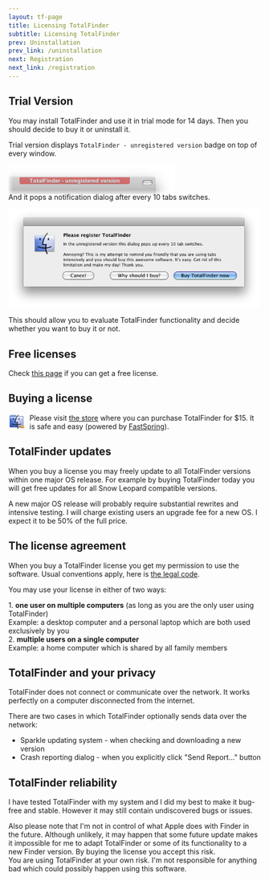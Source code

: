 ```yaml
---
layout: tf-page
title: Licensing TotalFinder
subtitle: Licensing TotalFinder
prev: Uninstallation
prev_link: /uninstallation
next: Registration
next_link: /registration
---
```


## Trial Version

<div class="license-desk">
You may install TotalFinder and use it in trial mode for 14 days. Then you should decide to buy it or uninstall it.
</div>

Trial version displays `TotalFinder - unregistered version` badge on top of every window.

<img src="/images/unregistered.png" class="doc-inline-image" style="left: 0px; margin-bottom: -20px">

And it pops a notification dialog after every 10 tabs switches.

<img src="/images/please-register-dialog.png" class="doc-inline-image" style="width: 500px">

This should allow you to evaluate TotalFinder functionality and decide whether you want to buy it or not.

## Free licenses

Check [this page](/free-licenses) if you can get a free license.

## Buying a license

<img src="/images/licensing-icon.png" style="width: 32px; float: left; margin-right: 10px">

Please visit [the store](https://sites.fastspring.com/binaryage/instant/totalfinder) where you can purchase TotalFinder for $15. It is safe and easy (powered by [FastSpring](http://fastspring.com)).

## TotalFinder updates

When you buy a license you may freely update to all TotalFinder versions within one major OS release. For example by buying TotalFinder today you will get free updates for all Snow Leopard compatible versions.

A new major OS release will probably require substantial rewrites and intensive testing. I will charge existing users an upgrade fee for a new OS. I expect it to be 50% of the full price.

## The license agreement

When you buy a TotalFinder license you get my permission to use the software. Usual conventions apply, here is [the legal code](/license.txt).

<div class="license-desk">
<p>You may use your license in either of two ways:</p>
<div class="choice">1. <strong>one user on multiple computers</strong> <span class="note">(as long as you are the only user using TotalFinder)</span></div>
<div class="example">Example: a desktop computer and a personal laptop which are both used exclusively by you</div>
<div class="choice">2. <strong>multiple users on a single computer</strong></div>
<div class="example">Example: a home computer which is shared by all family members</div>
</div>

## TotalFinder and your privacy

TotalFinder does not connect or communicate over the network. It works perfectly on a computer disconnected from the internet.

There are two cases in which TotalFinder optionally sends data over the network:

* Sparkle updating system - when checking and downloading a new version
* Crash reporting dialog - when you explicitly click "Send Report..." button

## TotalFinder reliability

I have tested TotalFinder with my system and I did my best to make it bug-free and stable. However it may still contain undiscovered bugs or issues.

<div class="license-warning">
Also please note that I'm not in control of what Apple does with Finder in the future. Although unlikely, it may happen that some future update makes it impossible for me to adapt TotalFinder or some of its functionality to a new Finder version. By buying the license you accept this risk.
</div>

<div class="license-exclamation">
You are using TotalFinder at your own risk. I'm not responsible for anything bad which could possibly happen using this software.
</div>